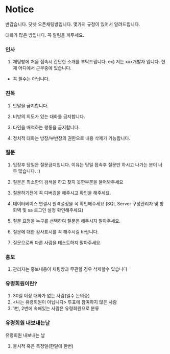 # Notice

반갑습니다. 닷넷 오픈채팅방입니다. 몇가지 규정이 있어서 알려드립니다.

대화가 많은 방입니다. 꼭 알림을 꺼두세요.


### 인사 

1. 채팅방에 처음 접속시 간단한 소개를 부탁드립니다. 
ex) 저는 xxx개발자 입니다. 현재 어디에서 근무중에 있습니다.
* 꼭 필수는 아닙니다.

### 친목

1. 반말을 금지합니다.

2. 비방의 의도가 있는 대화를 금지합니다.

3. 타인을 배척하는 행동을 금지합니다.

4. 정치적 대화는 방장/부반장의 권한으로 내용 삭제가 가능합니다.


### 질문
1. 입장후 당일은 질문금지입니다. 이유는 당일 접속후 질문만 하시고 나가는 분이 너무 많습니다. :)

2. 질문은 최소한의 검색을 하고 찾지 못한부분을 물어봐주세요

3. 질문하기전에 꼭 디버깅을 해주시고 확인을 해주세요.

4. 데이터베이스 연결시 원격설정을 꼭 확인해주세요 
  (SQL Server 구성관리자 및 방화벽 및 sa 로그인 설정 확인해주세요)

5. 질문 요청을 누구를 선택하여 질문은 해주시지 말아주세요.

6. 질문에 대한 감사표시를 꼭 해주시길 바랍니다.

7. 질문으로써 다른 사람을 테스트하지 말아주세요.


### 홍보

1. 관리자는 홍보내용이 채팅방과 무관할  경우 삭제할수 있습니다

### 유령회원이란?
1. 30일 이상 대화가 없는 사람(일수 논의중)
2. <나는 유령회원이 아닙니다> 투표에 참여하지 않은 사람
3. 1번, 2번에 속해있는 사람은 유령회원으로 분류

### 유령회원 내보내는날
유령회원 내보내는 날
1. 불시적 혹은 특정일(한달에 한번)
